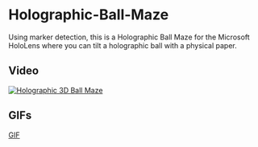 # Holographic-Ball-Maze
Using marker detection, this is a Holographic Ball Maze for the Microsoft HoloLens where you can tilt a holographic ball with a physical paper.

## Video
[![Holographic 3D Ball Maze](https://i.imgur.com/zanfMky.png)](https://www.youtube.com/watch?v=g_PqV8cO13U "Holographic 3D Ball Maze")

## GIFs
[GIF](https://i.imgur.com/zSwP0iG.gif)

